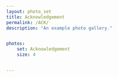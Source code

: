 ```yaml
---
layout: photo_set
title: Acknowledgement
permalink: /ACK/
description: "An example photo gallery."


photos:
    set: Acknowledgement
    size: 4


---
```



